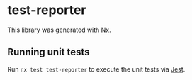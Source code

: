 # test-reporter

This library was generated with [Nx](https://nx.dev).

## Running unit tests

Run `nx test test-reporter` to execute the unit tests via [Jest](https://jestjs.io).
